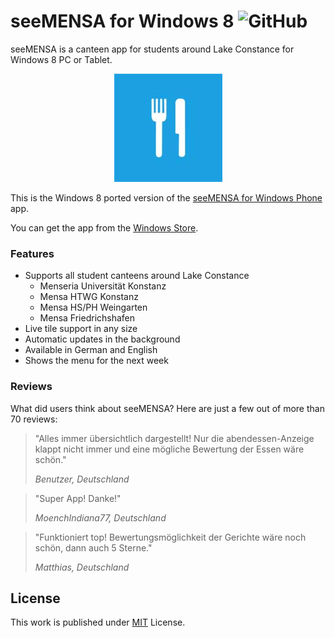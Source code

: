 # seeMENSA for Windows 8 ![GitHub](https://img.shields.io/github/license/b3nk4n/seemensa-windows-app)

seeMENSA is a canteen app for students around Lake Constance for Windows 8 PC or Tablet.

<p align="center">
    <img alt="App Logo" src="SeeMensaWindows/Assets/seemensa.jpg">
</p>

This is the Windows 8 ported version of the [seeMENSA for Windows Phone](https://github.com/b3nk4n/seemensa-app) app.

You can get the app from the [Windows Store](http://windowsphone.com/s?appId=8bf87c6a-bf51-4145-b684-8df5c8419ba2).

### Features
- Supports all student canteens around Lake Constance
  - Menseria Universität Konstanz
  - Mensa HTWG Konstanz
  - Mensa HS/PH Weingarten
  - Mensa Friedrichshafen
- Live tile support in any size
- Automatic updates in the background
- Available in German and English
- Shows the menu for the next week

### Reviews

What did users think about seeMENSA? Here are just a few out of more than 70 reviews:

> "Alles immer übersichtlich dargestellt! Nur die abendessen-Anzeige klappt nicht immer und eine mögliche Bewertung der Essen wäre schön."
>
> _Benutzer, Deutschland_

> "Super App! Danke!"
>
> _MoenchIndiana77, Deutschland_

> "Funktioniert top! Bewertungsmöglichkeit der Gerichte wäre noch schön, dann auch 5 Sterne."
>
> _Matthias, Deutschland_

## License

This work is published under [MIT][mit] License.

[mit]: https://github.com/b3nk4n/seemensa-windows-app/blob/main/LICENSE